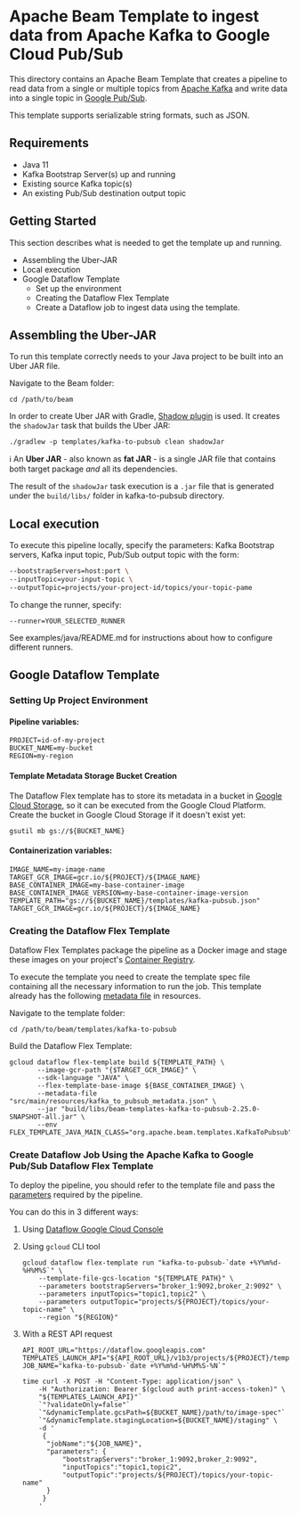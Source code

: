 # Apache Beam Template to ingest data from Apache Kafka to Google Cloud Pub/Sub

This directory contains an Apache Beam Template that creates a pipeline 
to read data from a single or multiple topics from 
[Apache Kafka](https://kafka.apache.org/) and write data into a single topic 
in [Google Pub/Sub](https://cloud.google.com/pubsub).

This template supports serializable string formats, such as JSON.

## Requirements

- Java 11
- Kafka Bootstrap Server(s) up and running
- Existing source Kafka topic(s)
- An existing Pub/Sub destination output topic

## Getting Started

This section describes what is needed to get the template up and running.
- Assembling the Uber-JAR
- Local execution
- Google Dataflow Template
  - Set up the environment
  - Creating the Dataflow Flex Template
  - Create a Dataflow job to ingest data using the template.

## Assembling the Uber-JAR

To run this template correctly needs to your Java project to be built into 
an Uber JAR file.

Navigate to the Beam folder:

```
cd /path/to/beam
```

In order to create Uber JAR with Gradle, [Shadow plugin](https://github.com/johnrengelman/shadow) 
is used. It creates the `shadowJar` task that builds the Uber JAR:

```
./gradlew -p templates/kafka-to-pubsub clean shadowJar
```

ℹ️ An **Uber JAR** - also known as **fat JAR** - is a single JAR file that contains 
both target package *and* all its dependencies.

The result of the `shadowJar` task execution is a `.jar` file that is generated 
under the `build/libs/` folder in kafka-to-pubsub directory.

## Local execution
To execute this pipeline locally, specify the parameters: Kafka Bootstrap servers, Kafka input topic, Pub/Sub output topic with the form:
```bash
--bootstrapServers=host:port \
--inputTopic=your-input-topic \
--outputTopic=projects/your-project-id/topics/your-topic-pame
```
To change the runner, specify:

```--runner=YOUR_SELECTED_RUNNER```

See examples/java/README.md for instructions about how to configure different runners.

## Google Dataflow Template

### Setting Up Project Environment

#### Pipeline variables:

```
PROJECT=id-of-my-project
BUCKET_NAME=my-bucket
REGION=my-region
```

#### Template Metadata Storage Bucket Creation

The Dataflow Flex template has to store its metadata in a bucket in 
[Google Cloud Storage](https://cloud.google.com/storage), so it can be executed from the Google Cloud Platform.
Create the bucket in Google Cloud Storage if it doesn't exist yet:

```
gsutil mb gs://${BUCKET_NAME}
```

#### Containerization variables:

```
IMAGE_NAME=my-image-name
TARGET_GCR_IMAGE=gcr.io/${PROJECT}/${IMAGE_NAME}
BASE_CONTAINER_IMAGE=my-base-container-image
BASE_CONTAINER_IMAGE_VERSION=my-base-container-image-version
TEMPLATE_PATH="gs://${BUCKET_NAME}/templates/kafka-pubsub.json"
TARGET_GCR_IMAGE=gcr.io/${PROJECT}/${IMAGE_NAME}
```

### Creating the Dataflow Flex Template

Dataflow Flex Templates package the pipeline as a Docker image and stage these images 
on your project's [Container Registry](https://cloud.google.com/container-registry).

To execute the template you need to create the template spec file containing all
the necessary information to run the job. This template already has the following [metadata
file](kafka-to-pubsub/src/main/resources/kafka_to_pubsub_metadata.json) in resources.

Navigate to the template folder:

```
cd /path/to/beam/templates/kafka-to-pubsub
```

Build the Dataflow Flex Template:

```
gcloud dataflow flex-template build ${TEMPLATE_PATH} \
       --image-gcr-path "{$TARGET_GCR_IMAGE}" \
       --sdk-language "JAVA" \
       --flex-template-base-image ${BASE_CONTAINER_IMAGE} \
       --metadata-file "src/main/resources/kafka_to_pubsub_metadata.json" \
       --jar "build/libs/beam-templates-kafka-to-pubsub-2.25.0-SNAPSHOT-all.jar" \
       --env FLEX_TEMPLATE_JAVA_MAIN_CLASS="org.apache.beam.templates.KafkaToPubsub"
```

### Create Dataflow Job Using the Apache Kafka to Google Pub/Sub Dataflow Flex Template

To deploy the pipeline, you should refer to the template file and pass the 
[parameters](https://cloud.google.com/dataflow/docs/guides/specifying-exec-params#setting-other-cloud-dataflow-pipeline-options) 
required by the pipeline.

You can do this in 3 different ways:
1. Using [Dataflow Google Cloud Console](https://console.cloud.google.com/dataflow/jobs)

2. Using `gcloud` CLI tool
    ```
    gcloud dataflow flex-template run "kafka-to-pubsub-`date +%Y%m%d-%H%M%S`" \
        --template-file-gcs-location "${TEMPLATE_PATH}" \
        --parameters bootstrapServers="broker_1:9092,broker_2:9092" \
        --parameters inputTopics="topic1,topic2" \
        --parameters outputTopic="projects/${PROJECT}/topics/your-topic-name" \
        --region "${REGION}"
    ```
3. With a REST API request
    ```
    API_ROOT_URL="https://dataflow.googleapis.com"
    TEMPLATES_LAUNCH_API="${API_ROOT_URL}/v1b3/projects/${PROJECT}/templates:launch"
    JOB_NAME="kafka-to-pubsub-`date +%Y%m%d-%H%M%S-%N`"
    
    time curl -X POST -H "Content-Type: application/json" \
        -H "Authorization: Bearer $(gcloud auth print-access-token)" \
        "${TEMPLATES_LAUNCH_API}"`
        `"?validateOnly=false"`
        `"&dynamicTemplate.gcsPath=${BUCKET_NAME}/path/to/image-spec"`
        `"&dynamicTemplate.stagingLocation=${BUCKET_NAME}/staging" \
        -d '
         {
          "jobName":"${JOB_NAME}",
          "parameters": {
              "bootstrapServers":"broker_1:9092,broker_2:9092",
              "inputTopics":"topic1,topic2",
              "outputTopic":"projects/${PROJECT}/topics/your-topic-name"
          }
         }
        '
    ```


